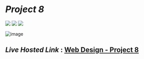 # _Project 8_
<img src="https://img.shields.io/badge/Project%201-Portfolio-brightgreen">&nbsp;<img src="https://img.shields.io/badge/Used-HTML5-orange">&nbsp;<img src="https://img.shields.io/badge/Used-CSS3-blue">

![image](https://user-images.githubusercontent.com/91872149/181843600-30761afb-17e4-408d-87df-d44610fdf03b.png)

## _Live Hosted Link_ : [Web Design - Project 8](https://live-class-assignment-08.netlify.app/)
